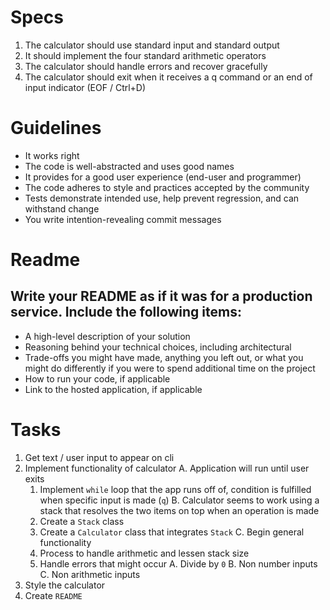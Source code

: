 # Specs
1. The calculator should use standard input and standard output
2. It should implement the four standard arithmetic operators
3. The calculator should handle errors and recover gracefully
4. The calculator should exit when it receives a q command or an end of input indicator (EOF / Ctrl+D)

# Guidelines
- It works right
- The code is well-abstracted and uses good names
- It provides for a good user experience (end-user and programmer)
- The code adheres to style and practices accepted by the community
- Tests demonstrate intended use, help prevent regression, and can withstand change
- You write intention-revealing commit messages


# Readme
## Write your README as if it was for a production service. Include the following items:

- A high-level description of your solution
- Reasoning behind your technical choices, including architectural
- Trade-offs you might have made, anything you left out, or what you might do differently if you were to spend additional time on the project
- How to run your code, if applicable
- Link to the hosted application, if applicable


# Tasks
1. Get text / user input to appear on cli
2. Implement functionality of calculator
  A. Application will run until user exits
    1. Implement `while` loop that the app runs off of, condition is fulfilled when specific input is made (`q`)
  B. Calculator seems to work using a stack that resolves the two items on top when an operation is made
    1. Create a `Stack` class
    2. Create a `Calculator` class that integrates `Stack` 
  C. Begin general functionality
    1. Process to handle arithmetic and lessen stack size
    2. Handle errors that might occur
      A. Divide by `0`
      B. Non number inputs
      C. Non arithmetic inputs
3. Style the calculator
4. Create `README`